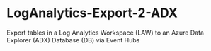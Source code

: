 # LogAnalytics-Export-2-ADX
Export tables in a Log Analytics Workspace (LAW) to an Azure Data Explorer (ADX) Database (DB) via Event Hubs
